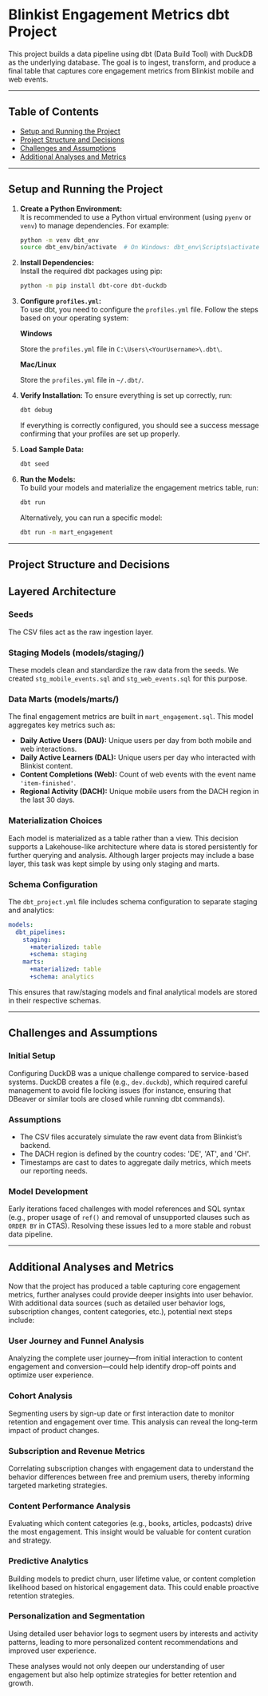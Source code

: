 # Blinkist Engagement Metrics dbt Project

This project builds a data pipeline using dbt (Data Build Tool) with DuckDB as the underlying database. The goal is to ingest, transform, and produce a final table that captures core engagement metrics from Blinkist mobile and web events.

---

## Table of Contents

- [Setup and Running the Project](#setup-and-running-the-project)
- [Project Structure and Decisions](#project-structure-and-decisions)
- [Challenges and Assumptions](#challenges-and-assumptions)
- [Additional Analyses and Metrics](#additional-analyses-and-metrics)

---

## Setup and Running the Project

1. **Create a Python Environment:**  
   It is recommended to use a Python virtual environment (using `pyenv` or `venv`) to manage dependencies. For example:

   ```bash
   python -m venv dbt_env
   source dbt_env/bin/activate  # On Windows: dbt_env\Scripts\activate
    ```


2. **Install Dependencies:**  
    Install the required dbt packages using pip:

   ```bash
   python -m pip install dbt-core dbt-duckdb
    ```

3. **Configure  `profiles.yml`:**  
    To use dbt, you need to configure the `profiles.yml` file. Follow the steps based on your operating system:
    
    <b>Windows</b>
    
    Store the  `profiles.yml` file in `C:\Users\<YourUsername>\.dbt\`.

    <b>Mac/Linux</b>

    Store the `profiles.yml` file in `~/.dbt/`.

4. **Verify Installation:** 
    To ensure everything is set up correctly, run:

    ```bash
   dbt debug
    ```
    If everything is correctly configured, you should see a success message confirming that your profiles are set up properly.

5. **Load Sample Data:**  

   ```bash
   dbt seed
    ```

6. **Run the Models:**  
    To build your models and materialize the engagement metrics table, run:

   ```bash
   dbt run
   ```

    Alternatively, you can run a specific model:

    ```bash
    dbt run -m mart_engagement
    ```

---

## Project Structure and Decisions

## Layered Architecture

### Seeds
The CSV files act as the raw ingestion layer.

### Staging Models (models/staging/)
These models clean and standardize the raw data from the seeds. We created `stg_mobile_events.sql` and `stg_web_events.sql` for this purpose.

### Data Marts (models/marts/)
The final engagement metrics are built in `mart_engagement.sql`. This model aggregates key metrics such as:
- **Daily Active Users (DAU):** Unique users per day from both mobile and web interactions.
- **Daily Active Learners (DAL):** Unique users per day who interacted with Blinkist content.
- **Content Completions (Web):** Count of web events with the event name `'item-finished'`.
- **Regional Activity (DACH):** Unique mobile users from the DACH region in the last 30 days.

### Materialization Choices
Each model is materialized as a table rather than a view. This decision supports a Lakehouse-like architecture where data is stored persistently for further querying and analysis. Although larger projects may include a base layer, this task was kept simple by using only staging and marts.

### Schema Configuration
The `dbt_project.yml` file includes schema configuration to separate staging and analytics:

```yaml
models:
  dbt_pipelines:
    staging:
      +materialized: table
      +schema: staging
    marts:
      +materialized: table
      +schema: analytics
```

This ensures that raw/staging models and final analytical models are stored in their respective schemas.

---
## Challenges and Assumptions

### Initial Setup
Configuring DuckDB was a unique challenge compared to service-based systems. DuckDB creates a file (e.g., `dev.duckdb`), which required careful management to avoid file locking issues (for instance, ensuring that DBeaver or similar tools are closed while running dbt commands).

### Assumptions
- The CSV files accurately simulate the raw event data from Blinkist’s backend.
- The DACH region is defined by the country codes: 'DE', 'AT', and 'CH'.
- Timestamps are cast to dates to aggregate daily metrics, which meets our reporting needs.

### Model Development
Early iterations faced challenges with model references and SQL syntax (e.g., proper usage of `ref()` and removal of unsupported clauses such as `ORDER BY` in CTAS). Resolving these issues led to a more stable and robust data pipeline.

---
## Additional Analyses and Metrics

Now that the project has produced a table capturing core engagement metrics, further analyses could provide deeper insights into user behavior. With additional data sources (such as detailed user behavior logs, subscription changes, content categories, etc.), potential next steps include:

### User Journey and Funnel Analysis
Analyzing the complete user journey—from initial interaction to content engagement and conversion—could help identify drop-off points and optimize user experience.

### Cohort Analysis
Segmenting users by sign-up date or first interaction date to monitor retention and engagement over time. This analysis can reveal the long-term impact of product changes.

### Subscription and Revenue Metrics
Correlating subscription changes with engagement data to understand the behavior differences between free and premium users, thereby informing targeted marketing strategies.

### Content Performance Analysis
Evaluating which content categories (e.g., books, articles, podcasts) drive the most engagement. This insight would be valuable for content curation and strategy.

### Predictive Analytics
Building models to predict churn, user lifetime value, or content completion likelihood based on historical engagement data. This could enable proactive retention strategies.

### Personalization and Segmentation
Using detailed user behavior logs to segment users by interests and activity patterns, leading to more personalized content recommendations and improved user experience.

These analyses would not only deepen our understanding of user engagement but also help optimize strategies for better retention and growth.
